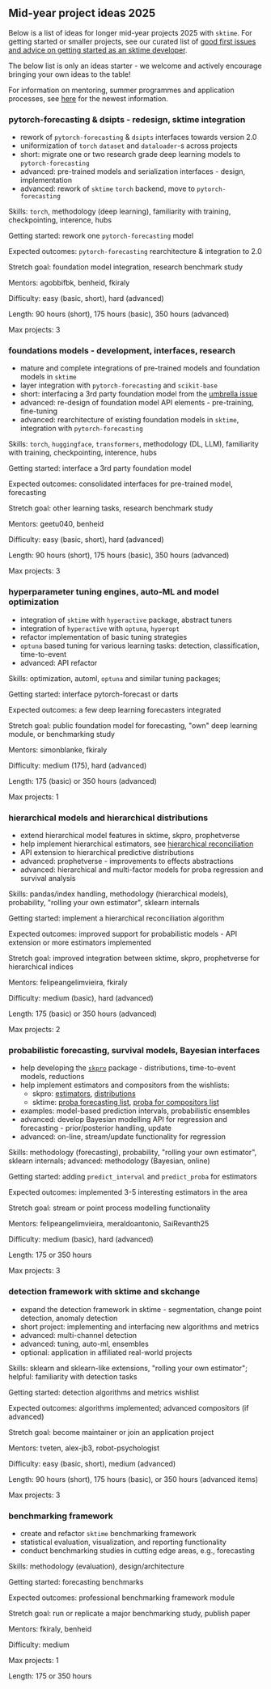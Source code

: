 ## Mid-year project ideas 2025

Below is a list of ideas for longer mid-year projects 2025 with `sktime`.
For getting started or smaller projects, see our curated list of [good first issues and advice on getting started as an sktime developer](https://github.com/sktime/sktime/issues/1147).

The below list is only an ideas starter - we welcome and actively encourage bringing your own ideas to the table!

For information on mentoring, summer programmes and application processes, see [here](https://github.com/sktime/mentoring) for the newest information.


### pytorch-forecasting & dsipts - redesign, sktime integration

* rework of `pytorch-forecasting` & `dsipts` interfaces towards version 2.0
* uniformization of `torch` `dataset` and `dataloader`-s across projects
* short: migrate one or two research grade deep learning models to `pytorch-forecasting`
* advanced: pre-trained models and serialization interfaces - design, implementation
* advanced: rework of `sktime` `torch` backend, move to `pytorch-forecasting`

Skills: `torch`, methodology (deep learning), familiarity with training, checkpointing, interence, hubs

Getting started: rework one `pytorch-forecasting` model

Expected outcomes: `pytorch-forecasting` rearchitecture & integration to 2.0

Stretch goal: foundation model integration, research benchmark study

Mentors: agobbifbk, benheid, fkiraly

Difficulty: easy (basic, short), hard (advanced)

Length: 90 hours (short), 175 hours (basic), 350 hours (advanced)

Max projects: 3


### foundations models - development, interfaces, research

* mature and complete integrations of pre-trained models and foundation models in `sktime`
* layer integration with `pytorch-forecasting` and `scikit-base`
* short: interfacing a 3rd party foundation model from the [umbrella issue](https://github.com/sktime/sktime/issues/6177)
* advanced: re-design of foundation model API elements - pre-training, fine-tuning
* advanced: rearchitecture of existing foundation models in `sktime`, integration with `pytorch-forecasting`

Skills: `torch`, `huggingface`, `transformers`, methodology (DL, LLM), familiarity with training, checkpointing, interence, hubs

Getting started: interface a 3rd party foundation model

Expected outcomes: consolidated interfaces for pre-trained model, forecasting

Stretch goal: other learning tasks, research benchmark study

Mentors: geetu040, benheid

Difficulty: easy (basic, short), hard (advanced)

Length: 90 hours (short), 175 hours (basic), 350 hours (advanced)

Max projects: 3


### hyperparameter tuning engines, auto-ML and model optimization

* integration of `sktime` with `hyperactive` package, abstract tuners
* integration of `hyperactive` with `optuna`, `hyperopt`
* refactor implementation of basic tuning strategies
* `optuna` based tuning for various learning tasks: detection, classification, time-to-event
* advanced: API refactor

Skills: optimization, automl, `optuna` and similar tuning packages;

Getting started: interface pytorch-forecast or darts

Expected outcomes: a few deep learning forecasters integrated

Stretch goal: public foundation model for forecasting, "own" deep learning module, or benchmarking study

Mentors: simonblanke, fkiraly

Difficulty: medium (175), hard (advanced)

Length: 175 (basic) or 350 hours (advanced)

Max projects: 1


### hierarchical models and hierarchical distributions

* extend hierarchical model features in sktime, skpro, prophetverse
* help implement hierarchical estimators, see [hierarchical reconciliation](https://github.com/sktime/sktime/issues/2157)
* API extension to hierarchical predictive distributions
* advanced: prophetverse - improvements to effects abstractions
* advanced: hierarchical and multi-factor models for proba regression and survival analysis

Skills: pandas/index handling, methodology (hierarchical models), probability, "rolling your own estimator", sklearn internals

Getting started: implement a hierarchical reconciliation algorithm

Expected outcomes: improved support for probabilistic models - API extension or more estimators implemented

Stretch goal: improved integration between sktime, skpro, prophetverse for hierarchical indices

Mentors: felipeangelimvieira, fkiraly

Difficulty: medium (basic), hard (advanced)

Length: 175 (basic) or 350 hours (advanced)

Max projects: 2


### probabilistic forecasting, survival models, Bayesian interfaces

* help developing the [`skpro`](https://github.com/sktime/skpro/issues) package - distributions, time-to-event models, reductions
* help implement estimators and compositors from the wishlists:
   * skpro: [estimators](https://github.com/sktime/skpro/issues/7), [distributions](https://github.com/sktime/skpro/issues/22)
   * sktime: [proba forecasting list](https://github.com/sktime/sktime/issues/1742), [proba for compositors list](https://github.com/sktime/sktime/issues/2088)
* examples: model-based prediction intervals, probabilistic ensembles
* advanced: develop Bayesian modelling API for regression and forecasting - prior/posterior handling, update
* advanced: on-line, stream/update functionality for regression

Skills: methodology (forecasting), probability, "rolling your own estimator", sklearn internals; advanced: methodology (Bayesian, online)

Getting started: adding `predict_interval` and `predict_proba` for estimators

Expected outcomes: implemented 3-5 interesting estimators in the area

Stretch goal: stream or point process modelling functionality

Mentors: felipeangelimvieira, meraldoantonio, SaiRevanth25

Difficulty: medium (basic), hard (advanced)

Length: 175 or 350 hours

Max projects: 3


### detection framework with sktime and skchange

* expand the detection framework in sktime - segmentation, change point detection, anomaly detection
* short project: implementing and interfacing new algorithms and metrics
* advanced: multi-channel detection
* advanced: tuning, auto-ml, ensembles
* optional: application in affiliated real-world projects

Skills: sklearn and sklearn-like extensions, "rolling your own estimator"; helpful: familiarity with detection tasks

Getting started: detection algorithms and metrics wishlist

Expected outcomes: algorithms implemented; advanced compositors (if advanced)

Stretch goal: become maintainer or join an application project

Mentors: tveten, alex-jb3, robot-psychologist

Difficulty: easy (basic, short), medium (advanced)

Length: 90 hours (short), 175 hours (basic), or 350 hours (advanced items)

Max projects: 3


### benchmarking framework

* create and refactor `sktime` benchmarking framework
* statistical evaluation, visualization, and reporting functionality
* conduct benchmarking studies in cutting edge areas, e.g., forecasting

Skills: methodology (evaluation), design/architecture

Getting started: forecasting benchmarks

Expected outcomes: professional benchmarking framework module

Stretch goal: run or replicate a major benchmarking study, publish paper

Mentors: fkiraly, benheid

Difficulty: medium

Max projects: 1

Length: 175 or 350 hours
